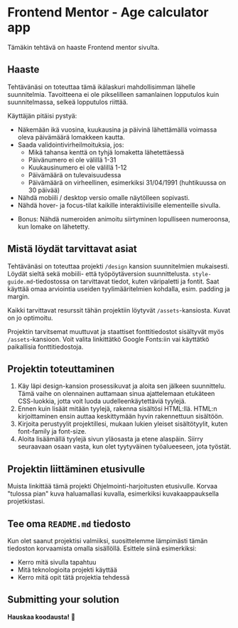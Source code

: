 # Frontend Mentor - Age calculator app
Tämäkin tehtävä on haaste Frontend mentor sivulta.


## Haaste

Tehtävänäsi on toteuttaa tämä ikälaskuri mahdollisimman lähelle suunnitelmia. Tavoitteena ei ole pikselilleen samanlainen lopputulos kuin suunnitelmassa, selkeä lopputulos riittää.

Käyttäjän pitäisi pystyä:
- Näkemään ikä vuosina, kuukausina ja päivinä lähettämällä voimassa oleva päivämäärä lomakkeen kautta.
- Saada validointivirheilmoituksia, jos:
    * Mikä tahansa kenttä on tyhjä lomaketta lähetettäessä
    * Päivänumero ei ole välillä 1-31
    * Kuukausinumero ei ole välillä 1-12
    * Päivämäärä on tulevaisuudessa
    * Päivämäärä on virheellinen, esimerkiksi 31/04/1991 (huhtikuussa on 30 päivää)
- Nähdä mobiili / desktop versio omalle näytölleen sopivasti.
- Nähdä hover- ja focus-tilat kaikille interaktiivisille elementeille sivulla.
* Bonus: Nähdä numeroiden animoitu siirtyminen lopulliseen numeroonsa, kun lomake on lähetetty.


## Mistä löydät tarvittavat asiat

Tehtävänäsi on toteuttaa projekti `/design` kansion suunnitelmien mukaisesti. Löydät sieltä sekä mobiili- että työpöytäversion suunnittelusta. 
`style-guide.md`-tiedostossa on tarvittavat tiedot, kuten väripaletti ja fontit.
Saat käyttää omaa arviointia useiden tyylimääritelmien kohdalla, esim. padding ja margin.

Kaikki tarvittavat resurssit tähän projektiin löytyvät `/assets`-kansiosta. Kuvat on jo optimoitu.

Projektin tarvitsemat muuttuvat ja staattiset fonttitiedostot sisältyvät myös `/assets`-kansioon. Voit valita linkittätkö Google Fonts:iin vai käyttätkö paikallisia fonttitiedostoja.



## Projektin toteuttaminen

1. Käy läpi design-kansion prosessikuvat ja aloita sen jälkeen suunnittelu. Tämä vaihe on olennainen auttamaan sinua ajattelemaan etukäteen CSS-luokkia, jotta voit luoda uudelleenkäytettäviä tyylejä.
2. Ennen kuin lisäät mitään tyylejä, rakenna sisältösi HTML:llä. HTML:n kirjoittaminen ensin auttaa keskittymään hyvin rakennettuun sisältöön.
3. Kirjoita perustyylit projektillesi, mukaan lukien yleiset sisältötyylit, kuten font-family ja font-size.
4. Aloita lisäämällä tyylejä sivun yläosasta ja etene alaspäin. Siirry seuraavaan osaan vasta, kun olet tyytyväinen työalueeseen, jota työstät.

## Projektin liittäminen etusivulle

Muista linkittää tämä projekti Ohjelmointi-harjoitusten etusivulle. 
Korvaa "tulossa pian" kuva haluamallasi kuvalla, esimerkiksi kuvakaappauksella projetkistasi.


## Tee oma `README.md` tiedosto

Kun olet saanut projektisi valmiiksi, suosittelemme lämpimästi tämän tiedoston korvaamista omalla sisällöllä. 
Esittele siinä esimerkiksi: 
- Kerro mitä sivulla tapahtuu
- Mitä teknologioita projekti käyttää
- Kerro mitä opit tätä projektia tehdessä

## Submitting your solution

**Hauskaa koodausta!** 🚀
